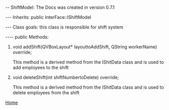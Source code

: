 -- ShiftModel: The Docs was created in version 0.7.1 

--- Inherits: public InterFace::IShiftModel

--- Class goals: this class is responsible for shift system

---- public Methods:

1. void addShift(QVBoxLayout* layouttoAddShift, QString workerName) override;

    This method is a derived method from the IShitData class and is used to add employees to the shift

2. void deleteShift(int shiftNumbertoDelete) override;

    This method is a derived method from the IShitData class and is used to delete employees from the shift

[Home](../../ReadMe.md)